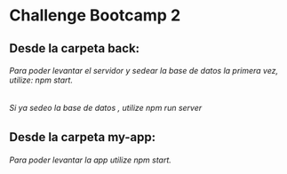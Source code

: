 # Challenge Bootcamp 2 

## Desde la carpeta back:
###### Para poder levantar el servidor y sedear la base de datos la primera vez, utilize: npm start.
###### Si ya sedeo la base de datos , utilize npm run server


## Desde la carpeta my-app:

###### Para poder levantar la app utilize npm start.

